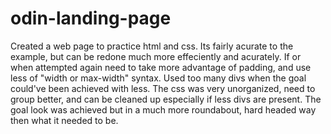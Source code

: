 # odin-landing-page

Created a web page to practice html and css. Its fairly acurate to the example, but can be redone much more effeciently and acurately. If or when attempted again need to take more advantage of padding, and use less of "width or max-width" syntax. Used too many divs when the goal could've been achieved with less. The css was very unorganized, need to group better, and can be cleaned up especially if less divs are present. The goal look was achieved but in a much more roundabout, hard headed way then what it needed to be.